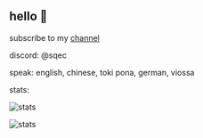 ## hello 👋  

subscribe to my [channel](https://www.youtube.com/sqec)  

discord: @sqec

speak: english, chinese, toki pona, german, viossa

stats:

![stats](https://github-readme-stats.vercel.app/api?username=SquareScreamYT&show_icons=true&theme=tokyonight&hide=["issues"])

![stats](https://github-readme-stats.vercel.app/api/top-langs?username=SquareScreamYT&show_icons=true&theme=tokyonight&layout=compact)
